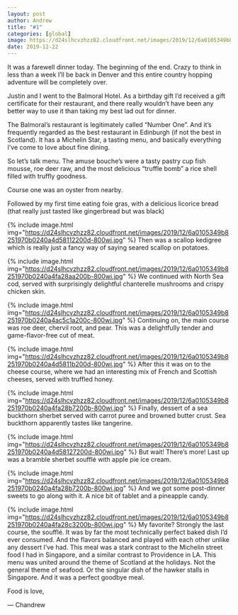 ```yaml
---
layout: post
author: Andrew
title: "#1"
categories: [global]
image: https://d24slhcvzhzz82.cloudfront.net/images/2019/12/6a0105349b8251970b0240a4fa28cb200b-800wi.jpg
date: 2019-12-22
--- 
```

It was a farewell dinner today. The beginning of the end. Crazy to think in less than a week I’ll be back in Denver and this entire country hopping adventure will be completely over.

 
Justin and I went to the Balmoral Hotel. As a birthday gift I’d received a gift certificate for their restaurant, and there really wouldn’t have been any better way to use it than taking my best lad out for dinner.

 
The Balmoral’s restaurant is legitimately called “Number One”. And it’s frequently regarded as the best restaurant in Edinburgh (if not the best in Scotland). It has a Michelin Star, a tasting menu, and basically everything I’ve come to love about fine dining.

 
So let’s talk menu. The amuse bouche’s were a tasty pastry cup fish mousse, roe deer raw, and the most delicious “truffle bomb” a rice shell filled with truffly goodness.

 
Course one was an oyster from nearby.

Followed by my first time eating foie gras, with a delicious licorice bread (that really just tasted like gingerbread but was black)

{% include image.html img="https://d24slhcvzhzz82.cloudfront.net/images/2019/12/6a0105349b8251970b0240a4d58112200d-800wi.jpg" %}
Then was a scallop kedigree which is really just a fancy way of saying seared scallop on potatoes.


{% include image.html img="https://d24slhcvzhzz82.cloudfront.net/images/2019/12/6a0105349b8251970b0240a4fa28aa200b-800wi.jpg" %}
We continued with North Sea cod, served with surprisingly delightful chanterelle mushrooms and crispy chicken skin.


{% include image.html img="https://d24slhcvzhzz82.cloudfront.net/images/2019/12/6a0105349b8251970b0240a4ac5c1a200c-800wi.jpg" %}
Continuing on, the main course was roe deer, chervil root, and pear. This was a delightfully tender and game-flavor-free cut of meat.


{% include image.html img="https://d24slhcvzhzz82.cloudfront.net/images/2019/12/6a0105349b8251970b0240a4d5811b200d-800wi.jpg" %}
After this it was on to the cheese course, where we had an interesting mix of French and Scottish cheeses, served with truffled honey.


{% include image.html img="https://d24slhcvzhzz82.cloudfront.net/images/2019/12/6a0105349b8251970b0240a4fa28b7200b-800wi.jpg" %}
Finally, dessert of a sea buckthorn sherbet served with carrot puree and browned butter crust. Sea buckthorn apparently tastes like tangerine.


{% include image.html img="https://d24slhcvzhzz82.cloudfront.net/images/2019/12/6a0105349b8251970b0240a4d58127200d-800wi.jpg" %}
But wait! There’s more! Last up was a bramble sherbet soufflé with apple pie ice cream.


{% include image.html img="https://d24slhcvzhzz82.cloudfront.net/images/2019/12/6a0105349b8251970b0240a4fa28b7200b-800wi.jpg" %}
And we got some post-dinner sweets to go along with it. A nice bit of tablet and a pineapple candy.


{% include image.html img="https://d24slhcvzhzz82.cloudfront.net/images/2019/12/6a0105349b8251970b0240a4fa28c3200b-800wi.jpg" %} 
My favorite? Strongly the last course, the soufflé. It was by far the most technically perfect baked dish I’d ever consumed. And the flavors balanced and played with each other unlike any dessert I’ve had. This meal was a stark contrast to the Michelin street food I had in Singapore, and a similar contrast to Providence in LA. This menu was united around the theme of Scotland at the holidays. Not the general theme of seafood. Or the singular dish of the hawker stalls in Singapore. And it was a perfect goodbye meal.

 
Food is love,
 
— Chandrew
